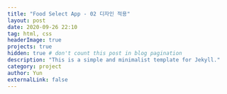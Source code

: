 ```yaml
---
title: "Food Select App - 02 디자인 적용"
layout: post
date: 2020-09-26 22:10
tag: html, css
headerImage: true
projects: true
hidden: true # don't count this post in blog pagination
description: "This is a simple and minimalist template for Jekyll."
category: project
author: Yun
externalLink: false
---
```




